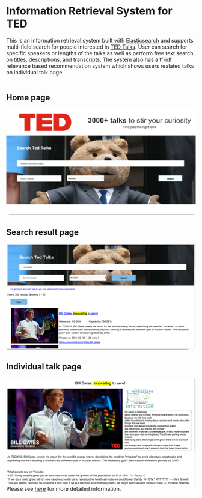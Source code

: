 # Information Retrieval System for TED
This is an information retrieval system built with [Elasticsearch](https://www.elastic.co/) and supports multi-field search for people interested in [TED Talks](https://www.ted.com/). User can search for specific speakers or lengths of the talks as well as perform free text search on titles, descriptions, and transcripts. The system also has a [tf-idf](https://en.wikipedia.org/wiki/Tf%E2%80%93idf) relevance based recommendation system which shows users realated talks on individual talk page.
<br/><br/>
## Home page
![](./images/img1.png) 
<br/>
## Search result page
![](./images/img2.png)
<br/>
## Individual talk page
![](./images/img3.png)
<br/>
Please see [here](https://github.com/chenky0401/IR_for_TED/blob/master/WatchaWatching_readme.pdf) for more detailed information.
